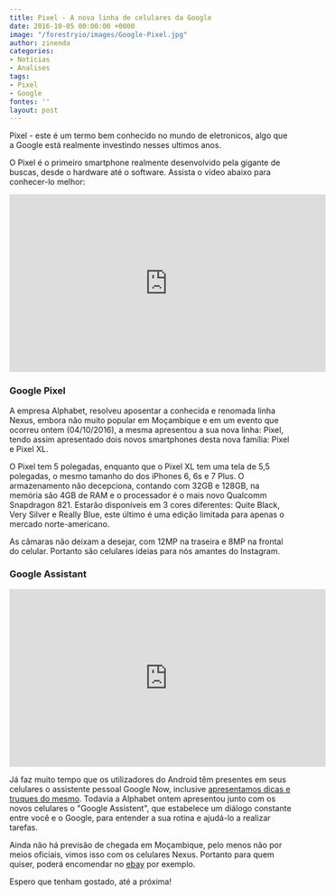 ```yaml
---
title: Pixel - A nova linha de celulares da Google
date: 2016-10-05 00:00:00 +0000
image: "/forestryio/images/Google-Pixel.jpg"
author: zinenda
categories:
- Noticias
- Analises
tags:
- Pixel
- Google
fontes: ''
layout: post
---
```

Pixel - este é um termo bem conhecido no mundo de eletronicos, algo que a Google está realmente investindo nesses ultimos anos.

O Pixel é o primeiro smartphone realmente desenvolvido pela gigante de buscas, desde o hardware até o software.
Assista o vídeo abaixo para conhecer-lo melhor:

<iframe width="560" height="315" src="https://www.youtube.com/embed/Rykmwn0SMWU" frameborder="0" allowfullscreen></iframe>

###  Google Pixel

A empresa Alphabet, resolveu aposentar a conhecida e renomada linha Nexus, embora não muito popular em Moçambique e em um evento que ocorreu ontem (04/10/2016), a mesma apresentou a sua nova linha: Pixel, tendo assim apresentado dois novos smartphones desta nova família: Pixel e Pixel XL.

O Pixel tem 5 polegadas, enquanto que o Pixel XL tem uma tela de 5,5 polegadas, o mesmo tamanho do dos iPhones 6, 6s e 7 Plus. O armazenamento não decepciona, contando com 32GB e 128GB, na memória são 4GB de RAM e o processador é o mais novo Qualcomm Snapdragon 821.
Estarão disponíveis em 3 cores diferentes: Quite Black, Very Silver e Really Blue, este último é uma edição limitada para apenas o mercado norte-americano.

As câmaras não deixam a desejar, com 12MP na traseira e 8MP na frontal do celular. Portanto são celulares ideias para nós amantes do Instagram.

### Google Assistant

<iframe width="560" height="315" src="https://www.youtube.com/embed/FPfQMVf4vwQ" frameborder="0" allowfullscreen></iframe>

Já faz muito tempo que os utilizadores do Android têm presentes em seus celulares o assistente pessoal Google Now, inclusive [apresentamos dicas e truques do mesmo](http://maningtech.github.io/dicas/2016/04/30/lista-de-comandos-do-google-now.html).
Todavia a Alphabet ontem apresentou junto com os novos celulares o "Google Assistent", que estabelece um diálogo constante entre você e o Google, para entender a sua rotina e ajudá-lo a realizar tarefas.

Ainda não há previsão de chegada em Moçambique, pelo menos não por meios oficiais, vimos isso com os celulares Nexus. Portanto para quem quiser, poderá encomendar no [ebay](http://ebay.com) por exemplo.

Espero que tenham gostado, até a próxima!